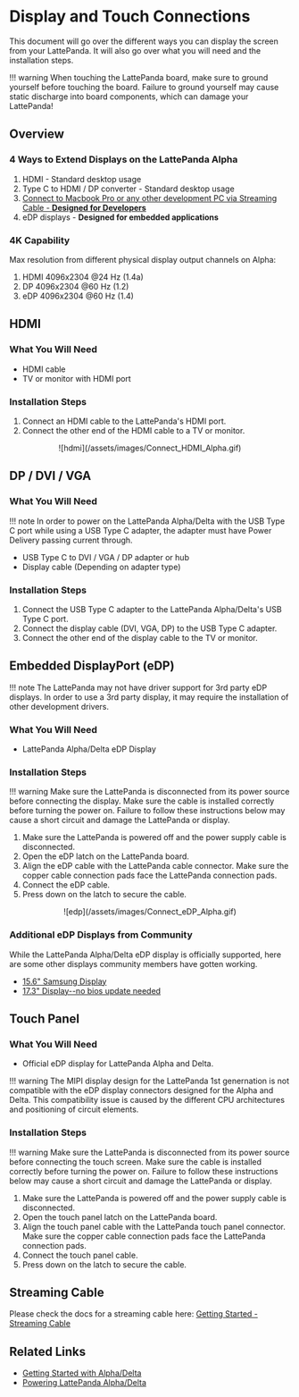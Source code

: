 # Display and Touch Connections

This document will go over the different ways you can display the screen from your LattePanda. It will also go over what you will need and the installation steps.

!!! warning
    When touching the LattePanda board, make sure to ground yourself before touching the board. Failure to ground yourself may cause static discharge into board components, which can damage your LattePanda!

## Overview

### 4 Ways to Extend Displays on the LattePanda Alpha

1. HDMI - Standard desktop usage
2. Type C to HDMI / DP converter - Standard desktop usage
3. [Connect to Macbook Pro or any other development PC via Streaming Cable - **Designed for Developers**](/content/streaming_cable/get_started.md)
4. eDP displays - **Designed for embedded applications**

### 4K Capability
Max resolution from different physical display output channels on Alpha: 
1. HDMI	4096x2304 @24 Hz (1.4a)
2. DP	  4096x2304 @60 Hz (1.2)
3. eDP	4096x2304 @60 Hz (1.4)


## HDMI

### What You Will Need

* HDMI cable
* TV or monitor with HDMI port

### Installation Steps

1. Connect an HDMI cable to the LattePanda's HDMI port.
2. Connect the other end of the HDMI cable to a TV or monitor.
  <center>![hdmi](/assets/images/Connect_HDMI_Alpha.gif)</center>

## DP / DVI / VGA

### What You Will Need

!!! note
    In order to power on the LattePanda Alpha/Delta with the USB Type C port while using a USB Type C adapter, the adapter must have Power Delivery passing current through.

* USB Type C to DVI / VGA / DP adapter or hub
* Display cable (Depending on adapter type)

### Installation Steps

1. Connect the USB Type C adapter to the LattePanda Alpha/Delta's USB Type C port.
2. Connect the display cable (DVI, VGA, DP) to the USB Type C adapter.
3. Connect the other end of the display cable to the TV or monitor.

## Embedded DisplayPort (eDP)

!!! note 
    The LattePanda may not have driver support for 3rd party eDP displays. In order to use a 3rd party display, it may require the installation of other development drivers.

### What You Will Need

* LattePanda Alpha/Delta eDP Display

### Installation Steps

!!! warning
    Make sure the LattePanda is disconnected from its power source before connecting the display. Make sure the cable is installed correctly before turning the power on. Failure to follow these instructions below may cause a short circuit and damage the LattePanda or display.

1. Make sure the LattePanda is powered off and the power supply cable is disconnected.
2. Open the eDP latch on the LattePanda board.
3. Align the eDP cable with the LattePanda cable connector. Make sure the copper cable connection pads face the LattePanda connection pads.
4. Connect the eDP cable. 
5. Press down on the latch to secure the cable.

<center>![edp](/assets/images/Connect_eDP_Alpha.gif)</center>

### Additional eDP Displays from Community

While the LattePanda Alpha/Delta eDP display is officially supported, here are some other displays community members have gotten working.

* [15.6" Samsung Display](http://www.lattepanda.com/topic-p25460.html)
* [17.3" Display--no bios update needed](https://www.lattepanda.com/topic-f23t17107.html?start=11)

## Touch Panel

### What You Will Need

* Official eDP display for LattePanda Alpha and Delta.

!!! warning
    The MIPI display design for the LattePanda 1st genernation is not compatible with the eDP display connectors designed for the Alpha and Delta. This compatibility issue is caused by the different CPU architectures and positioning of circuit elements.

### Installation Steps

!!! warning
    Make sure the LattePanda is disconnected from its power source before connecting the touch screen. Make sure the cable is installed correctly before turning the power on. Failure to follow these instructions below may cause a short circuit and damage the LattePanda or display.

1. Make sure the LattePanda is powered off and the power supply cable is disconnected.
2. Open the touch panel latch on the LattePanda board.
3. Align the touch panel cable with the LattePanda touch panel connector. Make sure the copper cable connection pads face the LattePanda connection pads.
4. Connect the touch panel cable.
5. Press down on the latch to secure the cable.

## Streaming Cable

Please check the docs for a streaming cable here: [Getting Started - Streaming Cable](/content/streaming_cable/get_started.md)


## Related Links 

* [Getting Started with Alpha/Delta](/content/alpha_edition/get_started.md)
* [Powering LattePanda Alpha/Delta](/content/alpha_edition/powering.md)
